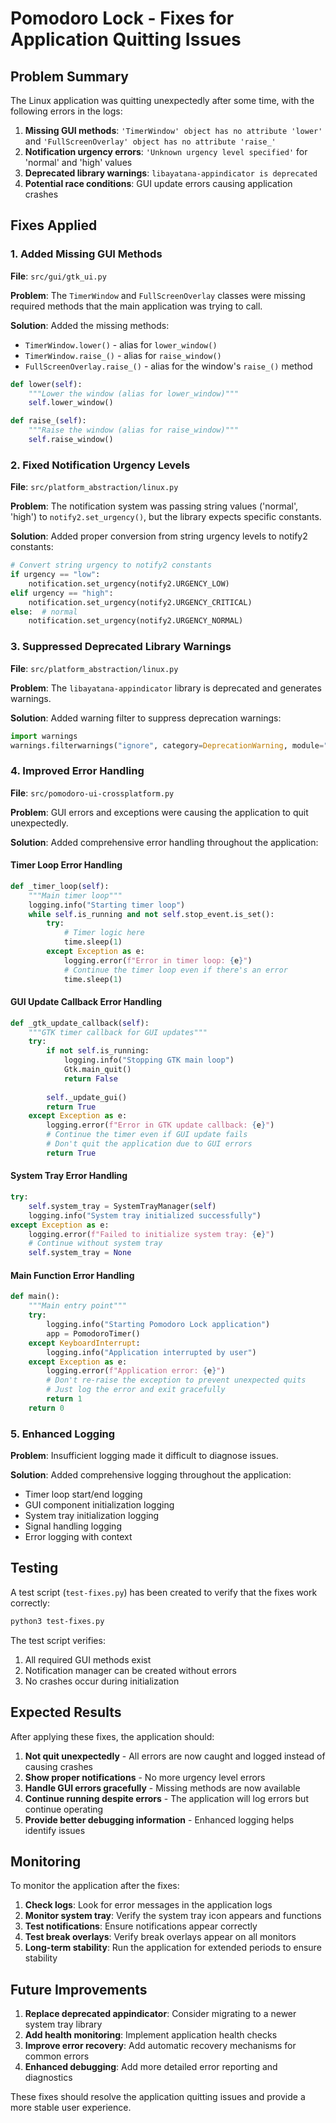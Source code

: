 # Pomodoro Lock - Fixes for Application Quitting Issues

## Problem Summary
The Linux application was quitting unexpectedly after some time, with the following errors in the logs:

1. **Missing GUI methods**: `'TimerWindow' object has no attribute 'lower'` and `'FullScreenOverlay' object has no attribute 'raise_'`
2. **Notification urgency errors**: `'Unknown urgency level specified'` for 'normal' and 'high' values
3. **Deprecated library warnings**: `libayatana-appindicator is deprecated`
4. **Potential race conditions**: GUI update errors causing application crashes

## Fixes Applied

### 1. Added Missing GUI Methods

**File**: `src/gui/gtk_ui.py`

**Problem**: The `TimerWindow` and `FullScreenOverlay` classes were missing required methods that the main application was trying to call.

**Solution**: Added the missing methods:
- `TimerWindow.lower()` - alias for `lower_window()`
- `TimerWindow.raise_()` - alias for `raise_window()`
- `FullScreenOverlay.raise_()` - alias for the window's `raise_()` method

```python
def lower(self):
    """Lower the window (alias for lower_window)"""
    self.lower_window()

def raise_(self):
    """Raise the window (alias for raise_window)"""
    self.raise_window()
```

### 2. Fixed Notification Urgency Levels

**File**: `src/platform_abstraction/linux.py`

**Problem**: The notification system was passing string values ('normal', 'high') to `notify2.set_urgency()`, but the library expects specific constants.

**Solution**: Added proper conversion from string urgency levels to notify2 constants:

```python
# Convert string urgency to notify2 constants
if urgency == "low":
    notification.set_urgency(notify2.URGENCY_LOW)
elif urgency == "high":
    notification.set_urgency(notify2.URGENCY_CRITICAL)
else:  # normal
    notification.set_urgency(notify2.URGENCY_NORMAL)
```

### 3. Suppressed Deprecated Library Warnings

**File**: `src/platform_abstraction/linux.py`

**Problem**: The `libayatana-appindicator` library is deprecated and generates warnings.

**Solution**: Added warning filter to suppress deprecation warnings:

```python
import warnings
warnings.filterwarnings("ignore", category=DeprecationWarning, module="gi.repository.AppIndicator3")
```

### 4. Improved Error Handling

**File**: `src/pomodoro-ui-crossplatform.py`

**Problem**: GUI errors and exceptions were causing the application to quit unexpectedly.

**Solution**: Added comprehensive error handling throughout the application:

#### Timer Loop Error Handling
```python
def _timer_loop(self):
    """Main timer loop"""
    logging.info("Starting timer loop")
    while self.is_running and not self.stop_event.is_set():
        try:
            # Timer logic here
            time.sleep(1)
        except Exception as e:
            logging.error(f"Error in timer loop: {e}")
            # Continue the timer loop even if there's an error
            time.sleep(1)
```

#### GUI Update Callback Error Handling
```python
def _gtk_update_callback(self):
    """GTK timer callback for GUI updates"""
    try:
        if not self.is_running:
            logging.info("Stopping GTK main loop")
            Gtk.main_quit()
            return False
        
        self._update_gui()
        return True
    except Exception as e:
        logging.error(f"Error in GTK update callback: {e}")
        # Continue the timer even if GUI update fails
        # Don't quit the application due to GUI errors
        return True
```

#### System Tray Error Handling
```python
try:
    self.system_tray = SystemTrayManager(self)
    logging.info("System tray initialized successfully")
except Exception as e:
    logging.error(f"Failed to initialize system tray: {e}")
    # Continue without system tray
    self.system_tray = None
```

#### Main Function Error Handling
```python
def main():
    """Main entry point"""
    try:
        logging.info("Starting Pomodoro Lock application")
        app = PomodoroTimer()
    except KeyboardInterrupt:
        logging.info("Application interrupted by user")
    except Exception as e:
        logging.error(f"Application error: {e}")
        # Don't re-raise the exception to prevent unexpected quits
        # Just log the error and exit gracefully
        return 1
    return 0
```

### 5. Enhanced Logging

**Problem**: Insufficient logging made it difficult to diagnose issues.

**Solution**: Added comprehensive logging throughout the application:
- Timer loop start/end logging
- GUI component initialization logging
- System tray initialization logging
- Signal handling logging
- Error logging with context

## Testing

A test script (`test-fixes.py`) has been created to verify that the fixes work correctly:

```bash
python3 test-fixes.py
```

The test script verifies:
1. All required GUI methods exist
2. Notification manager can be created without errors
3. No crashes occur during initialization

## Expected Results

After applying these fixes, the application should:

1. **Not quit unexpectedly** - All errors are now caught and logged instead of causing crashes
2. **Show proper notifications** - No more urgency level errors
3. **Handle GUI errors gracefully** - Missing methods are now available
4. **Continue running despite errors** - The application will log errors but continue operating
5. **Provide better debugging information** - Enhanced logging helps identify issues

## Monitoring

To monitor the application after the fixes:

1. **Check logs**: Look for error messages in the application logs
2. **Monitor system tray**: Verify the system tray icon appears and functions
3. **Test notifications**: Ensure notifications appear correctly
4. **Test break overlays**: Verify break overlays appear on all monitors
5. **Long-term stability**: Run the application for extended periods to ensure stability

## Future Improvements

1. **Replace deprecated appindicator**: Consider migrating to a newer system tray library
2. **Add health monitoring**: Implement application health checks
3. **Improve error recovery**: Add automatic recovery mechanisms for common errors
4. **Enhanced debugging**: Add more detailed error reporting and diagnostics

These fixes should resolve the application quitting issues and provide a more stable user experience. 